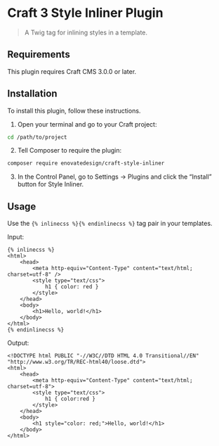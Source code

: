 # Craft 3 Style Inliner Plugin

> A Twig tag for inlining styles in a template.

## Requirements

This plugin requires Craft CMS 3.0.0 or later.

## Installation

To install this plugin, follow these instructions.

1. Open your terminal and go to your Craft project:

```sh
cd /path/to/project
```

2. Tell Composer to require the plugin:

```sh
composer require enovatedesign/craft-style-inliner
```

3. In the Control Panel, go to Settings → Plugins and click the “Install” button for Style Inliner.

## Usage

Use the `{% inlinecss %}{% endinlinecss %}` tag pair in your templates.

Input:

```twig
{% inlinecss %}
<html>
    <head>
        <meta http-equiv="Content-Type" content="text/html; charset=utf-8" />
        <style type="text/css">
            h1 { color: red }
        </style>
    </head>
    <body>
        <h1>Hello, world!</h1>
    </body>
</html>
{% endinlinecss %}
```

Output:

```twig
<!DOCTYPE html PUBLIC "-//W3C//DTD HTML 4.0 Transitional//EN" "http://www.w3.org/TR/REC-html40/loose.dtd">
<html>
    <head>
        <meta http-equiv="Content-Type" content="text/html; charset=utf-8">
        <style type="text/css">
            h1 { color:red }
        </style>
    </head>
    <body>
        <h1 style="color: red;">Hello, world!</h1>
    </body>
</html>
```